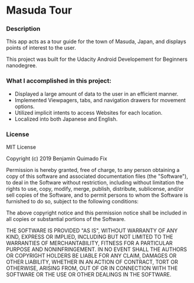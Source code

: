 # Masuda Tour

### Description
This app acts as a tour guide for the town of Masuda, Japan, and displays points of interest to the user.

This project was built for the Udacity Android Developement for Beginners nanodegree.


### What I accomplished in this project:

* Displayed a large amount of data to the user in an efficient manner.
* Implemented Viewpagers, tabs, and navigation drawers for movement options.
* Utilized implicit intents to access Websites for each location.
* Localized into both Japanese and English.

### License

MIT License

Copyright (c) 2019 Benjamin Quimado Fix

Permission is hereby granted, free of charge, to any person obtaining a copy
of this software and associated documentation files (the "Software"), to deal
in the Software without restriction, including without limitation the rights
to use, copy, modify, merge, publish, distribute, sublicense, and/or sell
copies of the Software, and to permit persons to whom the Software is
furnished to do so, subject to the following conditions:

The above copyright notice and this permission notice shall be included in all
copies or substantial portions of the Software.

THE SOFTWARE IS PROVIDED "AS IS", WITHOUT WARRANTY OF ANY KIND, EXPRESS OR
IMPLIED, INCLUDING BUT NOT LIMITED TO THE WARRANTIES OF MERCHANTABILITY,
FITNESS FOR A PARTICULAR PURPOSE AND NONINFRINGEMENT. IN NO EVENT SHALL THE
AUTHORS OR COPYRIGHT HOLDERS BE LIABLE FOR ANY CLAIM, DAMAGES OR OTHER
LIABILITY, WHETHER IN AN ACTION OF CONTRACT, TORT OR OTHERWISE, ARISING FROM,
OUT OF OR IN CONNECTION WITH THE SOFTWARE OR THE USE OR OTHER DEALINGS IN THE
SOFTWARE.
